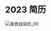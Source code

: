 # 2023 简历

![唐晋成简历_00](https://csnotes.oss-cn-beijing.aliyuncs.com/photos/%E5%94%90%E6%99%8B%E6%88%90%E7%AE%80%E5%8E%86_00.png)